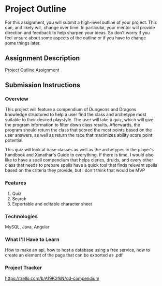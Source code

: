 # Project Outline
For this assignment, you will submit a high-level outline of your project. This can, and likely will, change over time. In particular, your mentor will provide direction and feedback to help sharpen your ideas. So don't worry if you feel unsure about some aspects of the outline or if you have to change some things later.

## Assignment Description
[Project Outline Assignment](https://education.launchcode.org/liftoff/modules/assignments/project-outline)

## Submission Instructions

### Overview
This project will feature a compendium of Dungeons and Dragons knowledge structured to help a user find the class and archetype most suitable to their desired playstyle. The user will take a quiz, which will give the program information to filter down class results. Afterwards, the program should return the class that scored the most points based on the user answers, as well as return the race that maximizes ability score point potential.

This quiz will look at base classes as well as the archetypes in the player's handbook and Xanathar's Guide to everything. If there is time, I would also like to have a spell compendium that helps clerics, druids, and every other class that needs to prepare spells have a quick tool that finds relevant spells based on the criteria they provide, but I don't think that would be MVP
### Features
1. Quiz
2. Search
3. Exportable and editable character sheet
### Technologies
MySQL, Java, Angular
### What I'll Have to Learn
How to make an api, how to host a database using a free service, how to create an element of the page that can be exported as .pdf
### Project Tracker
https://trello.com/b/A19K2fkN/dd-compendium
